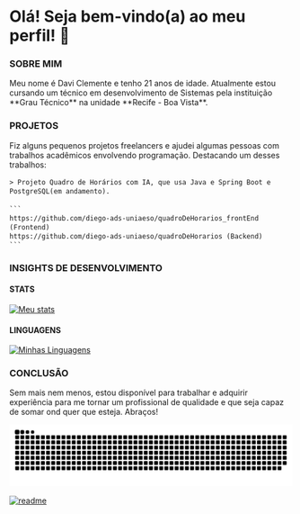 # Olá! Seja bem-vindo(a) ao meu perfil! 👋
### SOBRE MIM
<p>
    Meu nome é Davi Clemente e tenho 21 anos de idade. Atualmente estou cursando um técnico em desenvolvimento de Sistemas pela instituição **Grau Técnico** na unidade **Recife - Boa Vista**.
</p>

### PROJETOS
<p>
    Fiz alguns pequenos projetos freelancers e ajudei algumas pessoas com trabalhos acadêmicos envolvendo programação. Destacando um desses trabalhos:

    > Projeto Quadro de Horários com IA, que usa Java e Spring Boot e PostgreSQL(em andamento).

    ```
    https://github.com/diego-ads-uniaeso/quadroDeHorarios_frontEnd (Frontend)
    https://github.com/diego-ads-uniaeso/quadroDeHorarios (Backend)
    ```
</p>

### INSIGHTS DE DESENVOLVIMENTO
#### STATS
[![Meu stats](https://github-readme-stats.vercel.app/api?username=davifsclemente&show=reviews&show_icons=true&rank_icon=github&theme=cobalt&hide_title=true&card_width=200px)](https://github.com/anuraghazra/github-readme-stats)

#### LINGUAGENS
[![Minhas Linguagens](https://github-readme-stats.vercel.app/api/top-langs?username=davifsclemente&layout=compact&langs_count=6&card_width=435px&theme=cobalt&hide_title=true&show_icons=true)](https://github.com/anuraghazra/github-readme-stats)

### CONCLUSÃO
<p>
    Sem mais nem menos, estou disponível para trabalhar e adquirir experiência para me tornar um profissional de qualidade e que seja capaz de somar ond quer que esteja.
    Abraços!
</p>

![Snake Animation](https://github.com/davifsclemente/davifsclemente/blob/output/github-contribution-grid-snake.svg)

[![readme](https://github-readme-stats-vercel.app/api/pin/?username=davifsclemente&repo=davifsclemente&theme=react)](https://github.com/davifsclemente/davifsclemente)